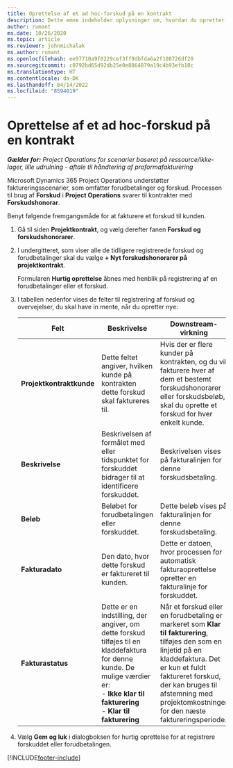 ```yaml
---
title: Oprettelse af et ad hoc-forskud på en kontrakt
description: Dette emne indeholder oplysninger om, hvordan du opretter et forskud på en kontrakt efter behov.
author: rumant
ms.date: 10/26/2020
ms.topic: article
ms.reviewer: johnmichalak
ms.author: rumant
ms.openlocfilehash: ee97710a9f0229cef3ff9dbfda6a2f108726df20
ms.sourcegitcommit: c0792bd65d92db25e0e8864879a19c4b93efb10c
ms.translationtype: HT
ms.contentlocale: da-DK
ms.lasthandoff: 04/14/2022
ms.locfileid: "8594019"
---
```

# <a name="creating-an-ad-hoc-advance-on-a-contract"></a>Oprettelse af et ad hoc-forskud på en kontrakt

_**Gælder for:** Project Operations for scenarier baseret på ressource/ikke-lager, lille udrulning - aftale til håndtering af proformafakturering_

Microsoft Dynamics 365 Project Operations understøtter faktureringsscenarier, som omfatter forudbetalinger og forskud. Processen til brug af **Forskud** i **Project Operations** svarer til kontrakter med **Forskudshonorar**. 

Benyt følgende fremgangsmåde for at fakturere et forskud til kunden.

1. Gå til siden **Projektkontrakt**, og vælg derefter fanen **Forskud og forskudshonorarer**.
2. I undergitteret, som viser alle de tidligere registrerede forskud og forudbetalinger skal du vælge **+ Nyt forskudshonorarer på projektkontrakt**. 

    Formularen **Hurtig oprettelse** åbnes med henblik på registrering af en forudbetalinger eller et forskud.
    
3. I tabellen nedenfor vises de felter til registrering af forskud og overvejelser, du skal have in mente, når du opretter nye:

    | Felt | Beskrivelse | Downstream-virkning |
    | --- | --- | --- |
    | **Projektkontraktkunde** | Dette feltet angiver, hvilken kunde på kontrakten dette forskud skal faktureres til. | Hvis der er flere kunder på kontrakten, og du vil fakturere hver af dem et bestemt forskudshonorarer eller forskudsbeløb, skal du oprette et forskud for hver enkelt kunde. |
    | **Beskrivelse** | Beskrivelsen af formålet med eller tidspunktet for forskuddet bidrager til at identificere forskuddet. | Beskrivelsen vises på fakturalinjen for denne forskudsbetaling. |
    | **Beløb** | Beløbet for forudbetalingen eller forskuddet. | Dette beløb vises på fakturalinjen for denne forskudsbetaling. |
    | **Fakturadato** | Den dato, hvor dette forskud er faktureret til kunden. | Dette er datoen, hvor processen for automatisk fakturaoprettelse opretter en fakturalinje for forskuddet. |
    | **Fakturastatus** | Dette er en indstilling, der angiver, om dette forskud tilføjes til en kladdefaktura for denne kunde. De mulige værdier er:</br>- **Ikke klar til fakturering**</br>- **Klar til fakturering** | Når et forskud eller en forudbetaling er markeret som **Klar til fakturering**, tilføjes den som en linjetid på en kladdefaktura. Det er kun et fuldt faktureret forskud, der kan bruges til afstemning med projektomkostninger for den næste faktureringsperiode. |

4. Vælg **Gem og luk** i dialogboksen for hurtig oprettelse for at registrere forskuddet eller forudbetalingen.


[!INCLUDE[footer-include](../../includes/footer-banner.md)]